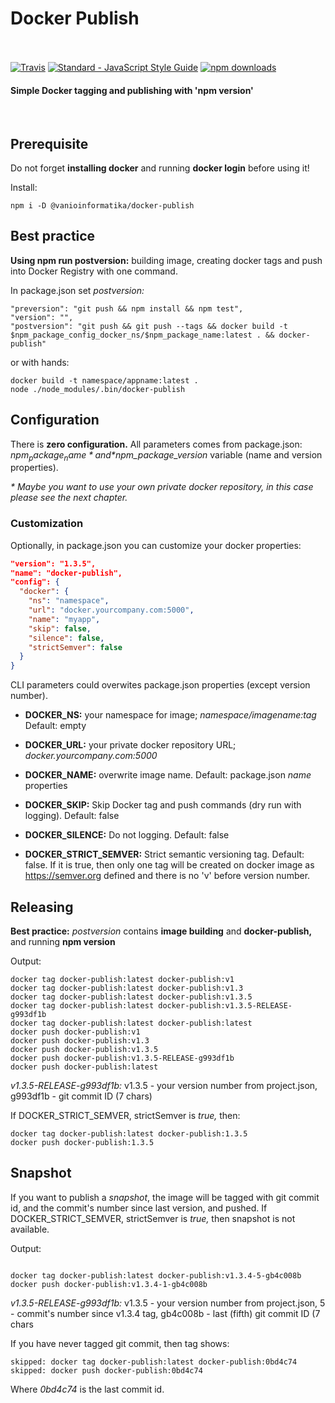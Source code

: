 <h1 align="left">
  Docker Publish
  <br>
  <br>
</h1>

<p align="left">
  <a href="https://travis-ci.org/vanioinformatika/docker-publish"><img src="https://travis-ci.org/vanioinformatika/docker-publish.svg?branch=master" alt="Travis"></a>
  <a href="http://standardjs.com"><img src="https://img.shields.io/badge/code_style-standard-brightgreen.svg" alt="Standard - JavaScript Style Guide"></a>
  <a href="https://www.npmjs.com/package/@vanioinformatika/docker-publish"><img src="https://img.shields.io/npm/dm/@vanioinformatika/docker-publish.svg" alt="npm downloads"></a>
</p>

<h4 align="left">Simple Docker tagging and publishing with 'npm version'</h4>

<br>

## Prerequisite

Do not forget **installing docker** and running **docker login** before using it!

Install:

```
npm i -D @vanioinformatika/docker-publish
```

## Best practice

**Using npm run postversion:** building image, creating docker tags and push into Docker Registry with one command.

In package.json set _postversion:_

```
"preversion": "git push && npm install && npm test",
"version": "",
"postversion": "git push && git push --tags && docker build -t $npm_package_config_docker_ns/$npm_package_name:latest . && docker-publish"
```

or with hands:

```
docker build -t namespace/appname:latest .
node ./node_modules/.bin/docker-publish
```

## Configuration

There is **zero configuration.** All parameters comes from package.json: *$npm_package_name* and *$npm_package_version* variable (name and version properties).

_* Maybe you want to use your own private docker repository, in this case please see the next chapter._

### Customization

Optionally, in package.json you can customize your docker properties:

```json
"version": "1.3.5",
"name": "docker-publish",
"config": {
  "docker": {
    "ns": "namespace",
    "url": "docker.yourcompany.com:5000",
    "name": "myapp",
    "skip": false,
    "silence": false,
    "strictSemver": false
  }
}
```

CLI parameters could overwites package.json properties (except version number).

- **DOCKER_NS:** your namespace for image; _namespace/imagename:tag_ Default: empty

- **DOCKER_URL:** your private docker repository URL; _docker.yourcompany.com:5000_

- **DOCKER_NAME:** overwrite image name. Default: package.json _name_ properties

- **DOCKER_SKIP:** Skip Docker tag and push commands (dry run with logging). Default: false

- **DOCKER_SILENCE:** Do not logging. Default: false

- **DOCKER_STRICT_SEMVER:** Strict semantic versioning tag. Default: false. If it is true, then only one tag will be created on docker image as https://semver.org defined and there is no 'v' before version number.

## Releasing

**Best practice:** _postversion_ contains **image building** and **docker-publish,** and running **npm version**

Output:

```
docker tag docker-publish:latest docker-publish:v1
docker tag docker-publish:latest docker-publish:v1.3
docker tag docker-publish:latest docker-publish:v1.3.5
docker tag docker-publish:latest docker-publish:v1.3.5-RELEASE-g993df1b
docker tag docker-publish:latest docker-publish:latest
docker push docker-publish:v1
docker push docker-publish:v1.3
docker push docker-publish:v1.3.5
docker push docker-publish:v1.3.5-RELEASE-g993df1b
docker push docker-publish:latest
```

*v1.3.5-RELEASE-g993df1b:* v1.3.5 - your version number from project.json, g993df1b - git commit ID (7 chars)

If DOCKER_STRICT_SEMVER, strictSemver is *true,* then:

```
docker tag docker-publish:latest docker-publish:1.3.5
docker push docker-publish:1.3.5
```

## Snapshot

If you want to publish a _snapshot_, the image will be tagged with git commit id, and the commit's number since last version, and pushed. If DOCKER_STRICT_SEMVER, strictSemver is *true,* then snapshot is not available.

Output:
```

docker tag docker-publish:latest docker-publish:v1.3.4-5-gb4c008b
docker push docker-publish:v1.3.4-1-gb4c008b

```

*v1.3.5-RELEASE-g993df1b:* v1.3.5 - your version number from project.json, 5 - commit's number since v1.3.4 tag, gb4c008b - last (fifth) git commit ID (7 chars

If you have never tagged git commit, then tag shows:

```
skipped: docker tag docker-publish:latest docker-publish:0bd4c74
skipped: docker push docker-publish:0bd4c74
```

Where _0bd4c74_ is the last commit id.
